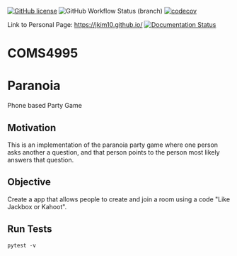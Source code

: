 [![GitHub license](https://img.shields.io/github/license/jkim10/Let-s-Decide?style=for-the-badge)](https://github.com/jkim10/Let-s-Decide/blob/master/LICENSE)
![GitHub Workflow Status (branch)](https://img.shields.io/github/workflow/status/jkim10/let-s-Decide/CI/master?style=for-the-badge)
[![codecov](https://codecov.io/gh/jkim10/Let-s-Decide/branch/master/graph/badge.svg?token=GFX47JYLF8)](undefined)

Link to Personal Page: https://jkim10.github.io/
[![Documentation Status](https://readthedocs.org/projects/let-s-decide/badge/?version=latest)](https://let-s-decide.readthedocs.io/en/latest/?badge=latest)
# COMS4995
# Paranoia
Phone based Party Game

## Motivation
This is an implementation of the paranoia party game where one person asks another a question, and that person points to the person most likely answers that question.

## Objective
Create a app that allows people to create and join a room using a code "Like Jackbox or Kahoot". 

## Run Tests
 `pytest -v`
